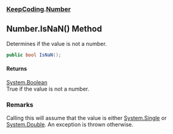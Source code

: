 ### [KeepCoding](KeepCoding.md 'KeepCoding').[Number](KeepCoding_Number.md 'KeepCoding.Number')
## Number.IsNaN() Method
Determines if the value is not a number.  
```csharp
public bool IsNaN();
```
#### Returns
[System.Boolean](https://docs.microsoft.com/en-us/dotnet/api/System.Boolean 'System.Boolean')  
True if the value is not a number.
### Remarks
Calling this will assume that the value is either [System.Single](https://docs.microsoft.com/en-us/dotnet/api/System.Single 'System.Single') or [System.Double](https://docs.microsoft.com/en-us/dotnet/api/System.Double 'System.Double'). An exception is thrown otherwise.  
